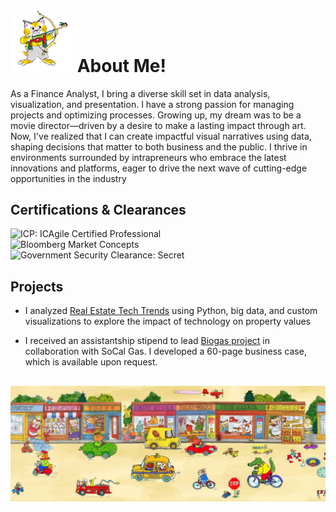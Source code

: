 <h1><img src="https://github.com/Va11es/project/blob/main/Huckle2nobg.png" width="100"/> About Me!</h1>

As a Finance Analyst, I bring a diverse skill set in data analysis, visualization, and presentation. I have a strong passion for managing projects and optimizing processes. Growing up, my dream was to be a movie director—driven by a desire to make a lasting impact through art. Now, I've realized that I can create impactful visual narratives using data, shaping decisions that matter to both business and the public. I thrive in environments surrounded by intrapreneurs who embrace the latest innovations and platforms, eager to drive the next wave of cutting-edge opportunities in the industry

## Certifications & Clearances

![ICP: ICAgile Certified Professional](https://img.shields.io/badge/ICAgile-Certified%20Professional-brightgreen)  
![Bloomberg Market Concepts](https://img.shields.io/badge/Bloomberg-Market%20Concepts-blue)  
![Government Security Clearance: Secret](https://img.shields.io/badge/Government-Security%20Clearance-red)


## Projects
- I analyzed [Real Estate Tech Trends](https://github.com/Va11es/TechInRealEstate/tree/main) using Python, big data, and custom visualizations to explore the impact of technology on property values

- I received an assistantship stipend to lead [Biogas project](https://github.com/Va11es/SoCalGas_Biogas_Project) in collaboration with SoCal Gas. I developed a 60-page business case, which is available upon request. 

## 
[![MasterHead](https://github.com/Va11es/project/blob/main/busytownnn.png)](https://github.com/Va11es)

<!--

[![GitHub Streak](https://github-readme-streak-stats.herokuapp.com?user=Va11es&theme=dark)](https://git.io/streak-stats)
